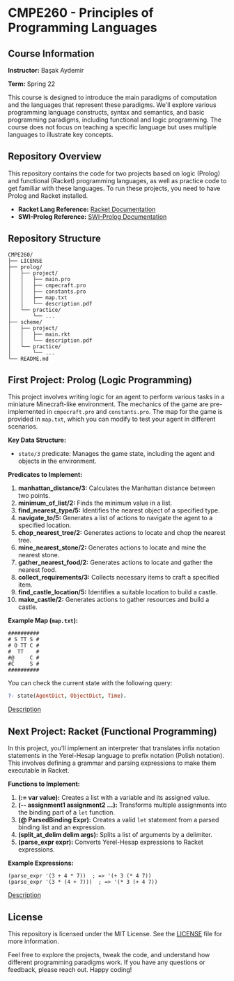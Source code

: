 # CMPE260 - Principles of Programming Languages

## Course Information

**Instructor:** Başak Aydemir

**Term:** Spring 22


This course is designed to introduce the main paradigms of computation and the languages that represent these paradigms. We'll explore various programming language constructs, syntax and semantics, and basic programming paradigms, including functional and logic programming. The course does not focus on teaching a specific language but uses multiple languages to illustrate key concepts.

## Repository Overview

This repository contains the code for two projects based on logic (Prolog) and functional (Racket) programming languages, as well as practice code to get familiar with these languages. To run these projects, you need to have Prolog and Racket installed.

- **Racket Lang Reference:** [Racket Documentation](https://docs.racket-lang.org/reference/index.html)
- **SWI-Prolog Reference:** [SWI-Prolog Documentation](https://www.swi-prolog.org/pldoc/doc_for?object=root)

## Repository Structure

```
CMPE260/
├── LICENSE
├── prolog/
│   ├── project/
│   │   ├── main.pro
│   │   ├── cmpecraft.pro
│   │   ├── constants.pro
│   │   ├── map.txt
│   │   └── description.pdf
│   └── practice/
│       └── ...
├── scheme/
│   ├── project/
│   │   ├── main.rkt
│   │   └── description.pdf
│   └── practice/
│       └── ...
└── README.md
```

## First Project: Prolog (Logic Programming)

This project involves writing logic for an agent to perform various tasks in a miniature Minecraft-like environment. The mechanics of the game are pre-implemented in `cmpecraft.pro` and `constants.pro`. The map for the game is provided in `map.txt`, which you can modify to test your agent in different scenarios.

**Key Data Structure:**
- `state/3` predicate: Manages the game state, including the agent and objects in the environment.

**Predicates to Implement:**
1. **manhattan_distance/3:** Calculates the Manhattan distance between two points.
2. **minimum_of_list/2:** Finds the minimum value in a list.
3. **find_nearest_type/5:** Identifies the nearest object of a specified type.
4. **navigate_to/5:** Generates a list of actions to navigate the agent to a specified location.
5. **chop_nearest_tree/2:** Generates actions to locate and chop the nearest tree.
6. **mine_nearest_stone/2:** Generates actions to locate and mine the nearest stone.
7. **gather_nearest_food/2:** Generates actions to locate and gather the nearest food.
8. **collect_requirements/3:** Collects necessary items to craft a specified item.
9. **find_castle_location/5:** Identifies a suitable location to build a castle.
10. **make_castle/2:** Generates actions to gather resources and build a castle.

**Example Map (`map.txt`):**
```
##########
# S TT S #
# O TT C #
#  TT    #
#@     C #
#C     S #
##########
```

You can check the current state with the following query:
```prolog
?- state(AgentDict, ObjectDict, Time).
```

[Description](./prolog/project/description.pdf)

## Next Project: Racket (Functional Programming)

In this project, you'll implement an interpreter that translates infix notation statements in the Yerel-Hesap language to prefix notation (Polish notation). This involves defining a grammar and parsing expressions to make them executable in Racket.

**Functions to Implement:**
1. **(:= var value):** Creates a list with a variable and its assigned value.
2. **(-- assignment1 assignment2 ...):** Transforms multiple assignments into the binding part of a `let` function.
3. **(@ ParsedBinding Expr):** Creates a valid `let` statement from a parsed binding list and an expression.
4. **(split_at_delim delim args):** Splits a list of arguments by a delimiter.
5. **(parse_expr expr):** Converts Yerel-Hesap expressions to Racket expressions.

**Example Expressions:**
```racket
(parse_expr '(3 + 4 * 7))  ; => '(+ 3 (* 4 7))
(parse_expr '(3 * (4 + 7)))  ; => '(* 3 (+ 4 7))
```

[Description](./scheme/project/description.pdf)

## License

This repository is licensed under the MIT License. See the [LICENSE](./LICENSE) file for more information.

Feel free to explore the projects, tweak the code, and understand how different programming paradigms work. If you have any questions or feedback, please reach out. Happy coding!
